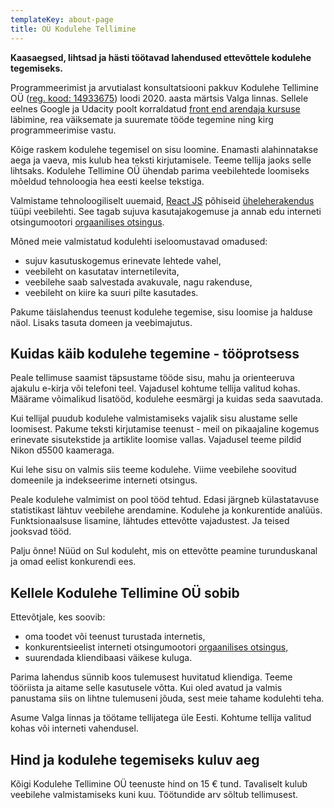 ```yaml
---
templateKey: about-page
title: OÜ Kodulehe Tellimine
---
```


**Kaasaegsed, lihtsad ja hästi töötavad lahendused ettevõttele kodulehe tegemiseks.**

Programmeerimist ja arvutialast konsultatsiooni pakkuv Kodulehe Tellimine OÜ ([reg. kood: 14933675](https://www.e-krediidiinfo.ee/14933675-KODULEHE%20TELLIMINE%20O%C3%9C)) loodi 2020. aasta märtsis Valga linnas. Sellele eelnes Google ja Udacity poolt korraldatud [front end arendaja kursuse](https://graduation.udacity.com/confirm/AEKKNEEJ) läbimine, rea väiksemate ja suuremate tööde tegemine ning kirg programmeerimise vastu.

Kõige raskem kodulehe tegemisel on sisu loomine. Enamasti alahinnatakse aega ja vaeva, mis kulub hea teksti kirjutamisele. Teeme tellija jaoks selle lihtsaks. Kodulehe Tellimine OÜ ühendab parima veebilehtede loomiseks mõeldud tehnoloogia hea eesti keelse tekstiga.

Valmistame tehnoloogiliselt uuemaid, [React JS](https://reactjs.org/) põhiseid [üheleherakendus](https://et.wikipedia.org/wiki/%C3%9Cheleherakendus) tüüpi veebilehti. See tagab sujuva kasutajakogemuse ja annab edu interneti otsingumootori [orgaanilises otsingus](https://support.google.com/google-ads/answer/6054492?hl=et).

Mõned meie valmistatud kodulehti iseloomustavad omadused:

- sujuv kasutuskogemus erinevate lehtede vahel,
- veebileht on kasutatav internetilevita,
- veebilehe saab salvestada avakuvale, nagu rakenduse,
- veebileht on kiire ka suuri pilte kasutades.

Pakume täislahendus teenust kodulehe tegemise, sisu loomise ja halduse näol. Lisaks tasuta domeen ja veebimajutus.

## Kuidas käib kodulehe tegemine - tööprotsess

Peale tellimuse saamist täpsustame tööde sisu, mahu ja orienteeruva ajakulu e-kirja või telefoni teel. Vajadusel kohtume tellija valitud kohas. Määrame võimalikud lisatööd, kodulehe eesmärgi ja kuidas seda saavutada.

Kui tellijal puudub kodulehe valmistamiseks vajalik sisu alustame selle loomisest. Pakume teksti kirjutamise teenust - meil on pikaajaline kogemus erinevate sisutekstide ja artiklite loomise vallas. Vajadusel teeme pildid Nikon d5500 kaameraga.

Kui lehe sisu on valmis siis teeme kodulehe. Viime veebilehe soovitud domeenile ja indekseerime interneti otsingus.

Peale kodulehe valmimist on pool tööd tehtud. Edasi järgneb külastatavuse statistikast lähtuv veebilehe arendamine. Kodulehe ja konkurentide analüüs. Funktsionaalsuse lisamine, lähtudes ettevõtte vajadustest. Ja teised jooksvad tööd.

Palju õnne! Nüüd on Sul koduleht, mis on ettevõtte peamine turunduskanal ja omad eelist konkurendi ees.

## Kellele Kodulehe Tellimine OÜ sobib

Ettevõtjale, kes soovib:

- oma toodet või teenust turustada internetis,
- konkurentsieelist interneti otsingumootori [orgaanilises otsingus,](https://support.google.com/google-ads/answer/6054492?hl=et)
- suurendada kliendibaasi väikese kuluga.

Parima lahendus sünnib koos tulemusest huvitatud kliendiga. Teeme tööriista ja aitame selle kasutusele võtta. Kui oled avatud ja valmis panustama siis on lihtne tulemuseni jõuda, sest meie tahame kodulehti teha.

Asume Valga linnas ja töötame tellijatega üle Eesti. Kohtume tellija valitud kohas või interneti vahendusel.

## Hind ja kodulehe tegemiseks kuluv aeg

Kõigi Kodulehe Tellimine OÜ teenuste hind on 15 € tund. Tavaliselt kulub veebilehe valmistamiseks kuni kuu. Töötundide arv sõltub tellimusest.
